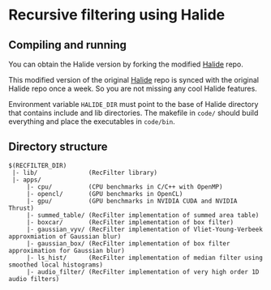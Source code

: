 # Recursive filtering using Halide

## Compiling and running
You can obtain the Halide version by forking the modified [Halide](https://github.com/gchauras/Halide) repo.

This modified version of the original [Halide](https://github.com/halide/Halide) repo is synced with the original Halide repo once a week. So you are not missing any cool Halide features.

Environment variable <code>HALIDE_DIR</code> must point to the base of Halide directory that contains include and lib directories. The makefile in <code>code/</code> should build everything and place the executables in <code>code/bin</code>.

## Directory structure
```
$(RECFILTER_DIR)
 |- lib/              (RecFilter library)
 |- apps/
     |- cpu/          (CPU benchmarks in C/C++ with OpenMP)
     |- opencl/       (GPU benchmarks in OpenCL)
     |- gpu/          (GPU benchmarks in NVIDIA CUDA and NVIDIA Thrust)
     |- summed_table/ (RecFilter implementation of summed area table)
     |- boxcar/       (RecFilter implementation of box filter)
     |- gaussian_vyv/ (RecFilter implementation of Vliet-Young-Verbeek approxmiation of Gaussian blur)
     |- gaussian_box/ (RecFilter implementation of box filter approximation for Gaussian blur)
     |- ls_hist/      (RecFilter implementation of median filter using smoothed local histograms)
     |- audio_filter/ (RecFilter implementation of very high order 1D audio filters)
```
